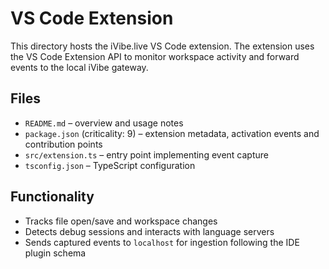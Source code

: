 # VS Code Extension

This directory hosts the iVibe.live VS Code extension. The extension uses the VS Code Extension API to monitor workspace activity and forward events to the local iVibe gateway.

## Files
- `README.md` – overview and usage notes
- `package.json` (criticality: 9) – extension metadata, activation events and contribution points
- `src/extension.ts` – entry point implementing event capture
- `tsconfig.json` – TypeScript configuration

## Functionality
- Tracks file open/save and workspace changes
- Detects debug sessions and interacts with language servers
- Sends captured events to `localhost` for ingestion following the IDE plugin schema
